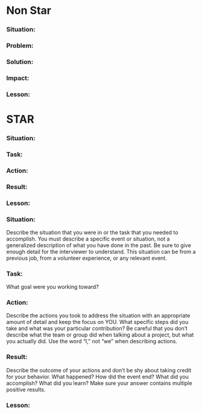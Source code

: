 # Non Star

### Situation:

### Problem:

### Solution:

### Impact:

### Lesson:


# STAR

### Situation: 
### Task:
### Action: 
### Result:
### Lesson:

### Situation: 
Describe the situation that you were in or the task that you needed to accomplish. You
must describe a specific event or situation, not a generalized description of what you have done in
the past. Be sure to give enough detail for the interviewer to understand. This situation can be
from a previous job, from a volunteer experience, or any relevant event.

### Task: 
What goal were you working toward?

### Action: 
Describe the actions you took to address the situation with an appropriate amount of
detail and keep the focus on YOU. What specific steps did you take and what was your particular
contribution? Be careful that you don’t describe what the team or group did when talking about a
project, but what you actually did. Use the word “I,” not “we” when describing actions.


### Result: 
Describe the outcome of your actions and don’t be shy about taking credit for your
behavior. What happened? How did the event end? What did you accomplish? What did you
learn? Make sure your answer contains multiple positive results. 

### Lesson:



